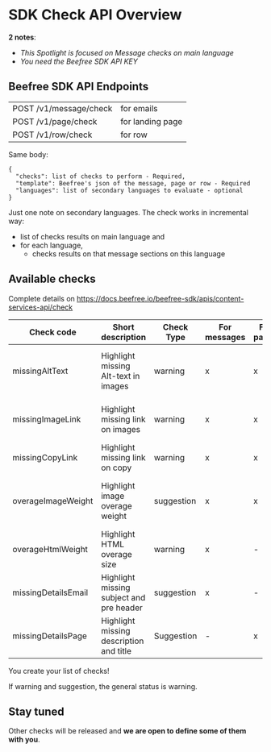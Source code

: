 # SDK Check API Overview

**2 notes**:
- _This Spotlight is focused on Message checks on main language_
- _You need the Beefree SDK API KEY_

## Beefree SDK API Endpoints
| | |
| - | - | 
| POST /v1/message/check | for emails|
| POST /v1/page/check | for landing page |
| POST /v1/row/check | for row |

Same body:
```
{
  "checks": list of checks to perform - Required,
  "template": Beefree's json of the message, page or row - Required
  "languages": list of secondary languages to evaluate - optional
}
```

Just one note on secondary languages. The check works in incremental way:
- list of checks results on main language and 
- for each language, 
  - checks results on that message sections on this language

## Available checks 
 Complete details on https://docs.beefree.io/beefree-sdk/apis/content-services-api/check

| Check code          | Short description                        | Check Type | For messages | For pages | For rows | Widgets checked                   |
| ------------------- | ---------------------------------------- | ---------- | ------------ | --------- | -------- | --------------------------------- |
| missingAltText      | Highlight missing Alt-text in images     | warning    | x            | x         | x        | gif, image, sticker, icon, social |
| missingImageLink    | Highlight missing link on images         | warning    | x            | x         | x        | gif, image, sticker, icon         |
| missingCopyLink     | Highlight missing link on copy           | warning    | x            | x         | x        | button, social, menu              |
| overageImageWeight  | Highlight image overage weight           | suggestion | x            | x         | x        | gif, image, sticker, icon, social |
| overageHtmlWeight   | Highlight HTML overage size              | warning    | x            | -         | -        | -                                 |
| missingDetailsEmail | Highlight missing subject and pre header | suggestion | x            | -         | -        | -                                 |
| missingDetailsPage  | Highlight missing description and title  | Suggestion | -            | x         | -        | -                                 |

You create your list of checks!

If warning and suggestion, the general status is warning.


## Stay tuned
Other checks will be released and **we are open to define some of them with you**.


